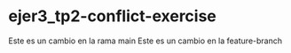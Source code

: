 # ejer3_tp2-conflict-exercise
Este es un cambio en la rama main
Este es un cambio en la feature-branch